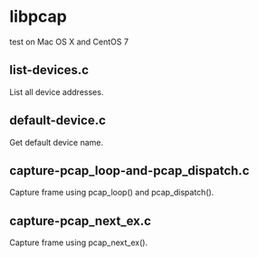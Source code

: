 # libpcap
test on Mac OS X and CentOS 7

## list-devices.c
List all device addresses.

## default-device.c
Get default device name.

## capture-pcap\_loop-and-pcap\_dispatch.c
Capture frame using pcap\_loop() and pcap\_dispatch().

## capture-pcap\_next\_ex.c
Capture frame using pcap\_next\_ex().
